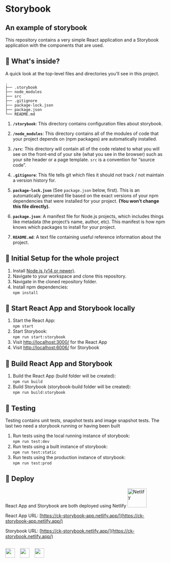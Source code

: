 # Storybook
## An example of storybook

This repository contains a very simple React application and a Storybook application with the components that are used.

## 🧐 What's inside?

A quick look at the top-level files and directories you'll see in this project.

    .
    ├── .storybook
    ├── node_modules
    ├── src
    ├── .gitignore
    ├── package-lock.json
    ├── package.json
    └── README.md

1.  **`/storybook`**: This directory contains configuration files about storybook.

2.  **`/node_modules`**: This directory contains all of the modules of code that your project depends on (npm packages) are automatically installed.

3.  **`/src`**: This directory will contain all of the code related to what you will see on the front-end of your site (what you see in the browser) such as your site header or a page template. `src` is a convention for “source code”.

4.  **`.gitignore`**: This file tells git which files it should not track / not maintain a version history for.

5. **`package-lock.json`** (See `package.json` below, first). This is an automatically generated file based on the exact versions of your npm dependencies that were installed for your project. **(You won’t change this file directly).**

6. **`package.json`**: A manifest file for Node.js projects, which includes things like metadata (the project’s name, author, etc). This manifest is how npm knows which packages to install for your project.

7. **`README.md`**: A text file containing useful reference information about the project.


## 🤝 Initial Setup for the whole project
1. Install [Node.js (v14 or newer)](https://nodejs.dev/learn).
2. Navigate to your workspace and clone this repository.
3. Navigate in the cloned repository folder.
4. Install npm dependencies: <br>
   `npm install`


## 🚀 Start React App and Storybook locally
1. Start the React App:<br>
   `npm start`
2. Start Storybook:<br>
   `npm run start:storybook`
3. Visit [http://localhost:3000/](http://localhost:3000/) for the React App
4. Visit [http://localhost:6006/](http://localhost:6006/) for Storybook

## 👷 Build React App and Storybook
1. Build the React App (build folder will be created):<br>
   `npm run build`
2. Build Storybook (storybook-build folder will be created):<br>
   `npm run build:storybook`

## 🎯 Testing
Testing contains unit tests, snapshot tests and image snapshot tests. The last two need a storybook running or having been built
1. Run tests using the local running instance of storybook:<br>
   `npm run test:dev`
2. Run tests using a built instance of storybook:<br>
   `npm run test:static`
3. Run tests using the production instance of storybook:<br>
   `npm run test:prod`

## 💫 Deploy

React App and Storybook are both deployed using Netlify
<a href="https://www.netlify.com/">
<img alt="Netlify" src="https://www.netlify.com/img/deploy/button.svg" width="60" />
</a>

React App URL: [https://ck-storybook-app.netlify.app/](https://ck-storybook-app.netlify.app/)

Storybook URL: [https://ck-storybook.netlify.app/](https://ck-storybook.netlify.app/)

##

<a href="https://storybook.js.org/" traget="_blank"><img src="https://nx.dev/documentation/shared/storybook-logo.png" height="30px"/></a>&nbsp;&nbsp;&nbsp;
<a href="https://reactjs.org/" traget="_blank"><img src="https://images.squarespace-cdn.com/content/v1/5ef56924f721cc6e71bb226f/1614091628862-QP0JF4BRBEGZD3TDDWFR/React.js+eLearning.png" height="30px"/></a>&nbsp;&nbsp;&nbsp;
<a href="https://netlify.app/" traget="_blank"><img src="https://flaviocopes.com/netlify/netlify-logo.png" height="30px"/></a>

